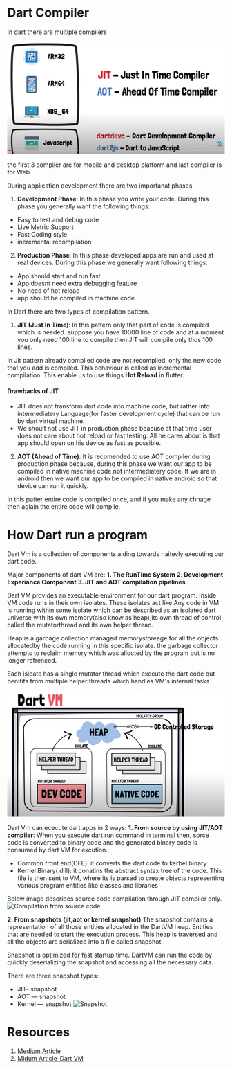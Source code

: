 # Dart Compiler

In dart there are multiple compilers

![compiler](images/dart_compiler.png 'Compiler')

the first 3 compiler are for mobile and desktop platform and last compiler is for Web

During application development there are two importanat phases
1. **Development Phase**: In this phase you write your code. During this phase you generally want the following things:
  * Easy to test and debug code
  * Live Metric Support
  * Fast Coding style
  * incremental recompilation

2. **Production Phase**: In this phase developed apps are run and used at real devices. During this phase we generally want following things:
  * App should start and run fast
  * App doesnt need extra debugging feature
  * No need of hot reload
  * app should be compiled in machine code

In Dart there are two types of compilation pattern.
1. **JIT (Just In Time)**: In this pattern only that part of code is compiled which is needed. suppose you have 10000 line of code  and at a moment you only need 100 line to compile then JIT will compile only thos 100 lines.

In Jit pattern already compiled code are not recompiled, only the new code that you add is compiled. This behaviour is called as incremental compilation. This enable us to use things **Hot Reload** in flutter.

#### Drawbacks of JIT
* JIT does not transform dart code into machine code, but rather into intermediatery Language(for faster development cycle) that can be run by dart virtual machine.
*  We shoult not use JIT in production phase beacuse at that time user does not care about hot reload or fast testing. All he cares about is that app should open on his device as fast as possible.

2. **AOT (Ahead of Time)**: It is recomended to use AOT compiler during production phase because, during this phase we want our app to be compiled in native machine code not intermediatery code. If we are in android then we want our app to be compiled in native android so that device can run it quickly.

In this patter entire code is compiled once, and if you make any chnage then agiain the entire code will compile.

# **How Dart run a program**
Dart Vm is a collection of components aiding towards naitevly executing our dart  code. 

Major components of dart VM are:
**1. The RunTime System**
**2. Development Experiance Component**
**3. JIT and AOT compilation pipelines**

Dart VM provides an executable environment for our dart program. Inside VM code runs in their own isolates. These isolates act like 
Any code in VM is running within some isolate which can be described as an isolated dart universe with its own memory(also know as heap),its own thread of control called the mutatorthread and its own helper thread.

Heap is a garbage collection managed memorystoreage for all the objects allocatedby the code running in this specific isolate. the garbage collector attempts to reclaim memory which was allocted by the program but is no longer refrenced.

Each isloate has a single mutator thread which execute the dart  code but benifits from multiple helper threads which handles VM's internal tasks.

![Dat VM](images/dartVM.png)

Dart Vm can ececute dart apps in 2 ways:
**1. From source by using JIT/AOT compiler**: When you execute dart run command in terminal then, sorce code is converted to binary code and the generated binary code is consumed by dart VM for excution.
* Common front end(CFE): it converts the dart code to kerbel binary
* Kernel Binary(.dill): it conatins the abstract syntax tree of the code. This file is then sent to VM, where its is parsed to create objects representing various program entities like classes,and libraries

Below image describes source code compilation through JIT compiler only.
![Compilation from source code](images/source_compilation.png)  


**2. From snapshots (jit,aot or kernel snapshot)**
The snapshot contains a representation of all those entities allocated in the DartVM heap. Entities that are needed to start the execution process. This heap is traversed and all the objects are serialized into a file called snapshot.

Snapshot is optimized for fast startup time. DartVM can run the code by quickly deserializing the snapshot and accessing all the necessary data.

There are three snapshot types:

* JIT- snapshot
* AOT — snapshot
* Kernel — snapshot
![Snapshot](images/snapshot.png)




# Resources

1. [Medium Article](https://proandroiddev.com/flutters-compilation-patterns-24e139d14177)
2. [Midum Article-Dart VM](https://medium.com/@flutterdevs/compilers-and-snapshots-in-dart-3abdd1ee56e9)

